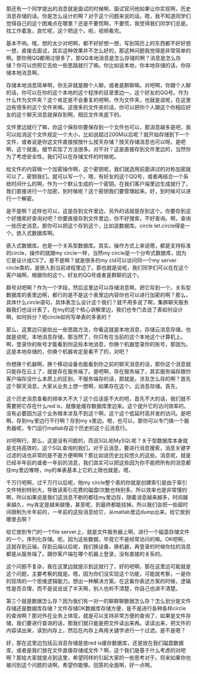 那还有一个同学提出的消息就是面试的时候啊，面试官问他如果让你实现啊，历史消息存储的话。你是怎么设计的啊？对于这个问题来说的话。嗯，我不知道同学们觉得自己的这个困难点在哪里？还是不要慌啊，不要慌，我觉得我们同学们总是。找工作着急，良忙呢，这个把这个。呃，视频看完。

基本不响。哦，想的太少对吧啊，都不好好想一想，写到简历上的东西都不好好想一想，直接去面试，其实这种效果并不怎么好的，那这种问题我觉得是非常简单的啊。那你用QQ都用过很多了，那QQ本地消息是怎么存储的啊？消息是怎么存储？你可以仿照它去给一些思路就行了嘛。你比如说本地，你本地存储的话，你存储本地消息啊，

存储本地消息简单啊，你无非就是跟个人聊。或者是群聊嘛。对吧啊，你跟个人聊的话，你可以在你的这个本地的这个程序的目录里边一。这个好友的QQ号。作为什么作为文件夹？这个肯定是不会重复的吧啊，作为文件夹，也就是说呢，在这里边有很多的这个文件夹嘛。这很多的文件夹的话，你可以把你个人跟这个你相应好友的这个聊天消息就保存到啊，相应文件夹底下的。

文件里边就行了嘛，你这个保存你要保存到一个文件也可以，那消息越多是吧，我可以给消这个文件规定一个大小，比如说超过200M以后呢？就开始存储到下一个文件，或者说是你这文件直接按按什么按天存储？按天存储消息也可以呀。是吧啊，这个就是。细节实现了方法很多。对不对？这是直接存到文件里边的，当然你为了考虑安全性，我们可以在存储文件的时候呢。

给文件的内容做一个加密操作啊，这个密钥呢，我们就选用前面讲过的对称加密就可以了，密钥我们。就可以写一个。嗯，有好友的这个QQ号，或者再结合一个系统时间什么的啊，作为一个默认生成的一个密钥。在我们客户端里边生成就行了，我们直接进行一个加密，到时候呢？这个密钥我们要管理起来。好，到时候可以进行一个解密。

是不是啊？这样也可以，这是存到文件里边，另外的话就是存到这个。你要存到这个好搜索好查询对吧？你要直接存到文件里边，你不好搜索，不好查询。啊，查询一些历史消息，那你可以把这个存到这个，比如说数据库。circle let.circle得是一个。嵌入式数据库啊。

嵌入式数据库。也是一个关系型数据库。其实。操作方式上来说嗯，都是支持标准的circle，操作的就跟my circle一样，当然my circle是一个分布式数据库，因为它是设计成CS了。是不是啊？就是很多的my cld可以访问同一个my server circle类的，是嵌入到当前进程里边了。那也就是说呢，我们同学们可以在在这个客户端啊，根据你的这个。好友的QQ号或者是群聊的这个。

群号对吧啊？作为一个字段，然后这里边可以存储消息啊，把它存到一个。关系型数据库的表里边啊，都行的是不是这个表里边内容你也可以进行加密的啊？那么，具体什么circle语句，具体表怎么设计这个我们？就不用多说了啊，集群聊天服务器我们也设计表了，在my的这个核心讲解里边，我们也专门去说了表如何设计啊，如何拆分？呃circle如何写单表的多表的？

那么，这里边只是给出一些思路方法，你看这就是本地消息，存储云消息存储，也就是说呢，本地消息存储，那当然了，你只有在当前的这个本地这个计算机上。啊，登录你的账号才能看到你这些本地消息，你换个机器登录你的账号，那因为。这是本地存储的，你换个机器肯定是看不了的，对吧？

你想换个机器啊，换个移动设备也能看到你之前的聊天消息的话，那你这个消息就只能存在云上了，就是存在服务端了。是吧啊，存在服务端了，其实服务端存跟你客户端存没什么本质上的区别，不服务端存的话，那就是。涉及怎么存的啊？首先这个聊天消息，大家从业务上想一想啊，如果存在这个。云消息存储。首先，

这个历史消息查看的频率大不大？这个应该是不大的吧，首先不大的话，我们就不需要把它存在什么red is，就像是缓存数据库里边来。这个提升它的访问效率的，没有必要因为这个业务根本涉及不到这个啊，这个这个低延时高并发的访问。是吧啊，存到my里边行不行啊？存到my s里边。嗯，也可以，那你可以专门搞一个服务器呢，专门运行matlab存这个历史的这个云消息行。

对吧啊行。那么，这是没有问题的，而且SQL呃MySQL呢？关于型数据库本身就是支持高效的，这个SQL查询的我们。对于云消息，要进行消息搜索，消息关键字过滤的话也非常的是不是方便啊啊？那比如说历史比较悠久的这些。消息呢，就是已经半年前的或者一年前的消息，我们其实可以把这些因为你不能把所有的消息都往my里边堆呀，my的单表基本上它的上限也就是。嗯，

千万行吧啊，过千万行以后呢，他my circle整个表的你就是创建索引是由于索引文件特别特别大，导致读索引花费的磁盘l次数也特别多。所以效率也是非常慢的啊，所以如果说是我们这消息不断的都往my里边存，随着消息越来越多，时间越来越久，my肯定是越来越慢，甚至呢，到最终都能挂掉。所以我们会把一些超时间限制为半年前的，一年前的这些消息给它，从matlab里边dump出来。给它放到哪里去啊？

给它放到专门的一个file server上，就是文件服务器上啊，进行一个磁盘存储文件的一个。序列化存储。呃，因为这些数据，毕竟它不是经常访问的嘛。OK吧啊，这就存到云端，存到云端以后呢，我们换设备，换机器，再登录的时候你拉的消息都是从服务端了。跟你客户端在哪个机器上登录，没有直接的关系的。

这个问题不复杂，我在这里边就提示到这就行了，好的吧啊，那在这里边可能就是这个问题，主要考察的就是。嗯，因为你们没实现这个功能，可能就考察，一是你的现场的一个思维逻辑能力。想出一种解决方案。在这看你表述方案的时候，逻辑性是否合理，而不是说说说了半天啊，别人也听不清楚，你自己也讲不清楚。

第三个就是数据怎么存？因为我们有一对一的聊群聊数据怎么存？怎么划分是文件存储还是数据库存储？文件存储OK数据库存储方便，是不是进行各种各样circle的查询啊？那对外在业务上体现，就是可以支持非常方便的查询了，如果是文件存储，我们要进行查询的话，那我们就只能是把文件读出来再。读读出来，把文件的内容读出来，读到内存上，然后在内存上再用关键字进行一个过滤。是不是嗯？

好，那在这里边包括云消息存储是放red is缓存数据库，还是放在我们磁盘数据库，或者是我们放在文件直接存储成文件？啊，这个我们是基于什么考虑的对吧啊？那给大家就提点到这里，希望同样的引起大家的一些思考对于。将来如果你也被问到这个问题的话啊，希望你能够。回答的全面啊，好一点啊。